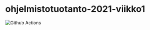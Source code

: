 # ohjelmistotuotanto-2021-viikko1

![Github Actions](https://github.com/Pentza/ohjelmistotuotanto-2021/workflows/CI/badge.svg)

